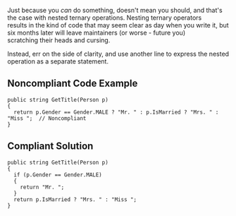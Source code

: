 
Just because you *can* do something, doesn't mean you should, and that's the case with nested ternary operations. Nesting ternary operators<br>results in the kind of code that may seem clear as day when you write it, but six months later will leave maintainers (or worse - future you)<br>scratching their heads and cursing.

Instead, err on the side of clarity, and use another line to express the nested operation as a separate statement.

## Noncompliant Code Example


    public string GetTitle(Person p)
    {
      return p.Gender == Gender.MALE ? "Mr. " : p.IsMarried ? "Mrs. " : "Miss ";  // Noncompliant
    }


## Compliant Solution


    public string GetTitle(Person p)
    {
      if (p.Gender == Gender.MALE)
      {
        return "Mr. ";
      }
      return p.IsMarried ? "Mrs. " : "Miss ";
    }

